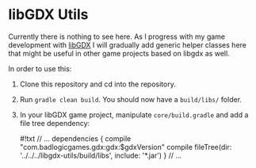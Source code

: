 # libGDX Utils

Currently there is nothing to see here. As I progress with my game development
with [libGDX](http://libgdx.badlogicgames.com/) I will gradually add generic
helper classes here that might be useful in other game projects based on libgdx
as well.

In order to use this:

1. Clone this repository and cd into the repository.
2. Run `gradle clean build`. You should now have a `build/libs/` folder.
3. In your libGDX game project, manipulate `core/build.gradle` and add a file
   tree dependency:

    #!txt
    // ...
    dependencies {
        compile "com.badlogicgames.gdx:gdx:$gdxVersion"
        compile fileTree(dir: '../../../libgdx-utils/build/libs', include: '*.jar')
    }
    // ...
